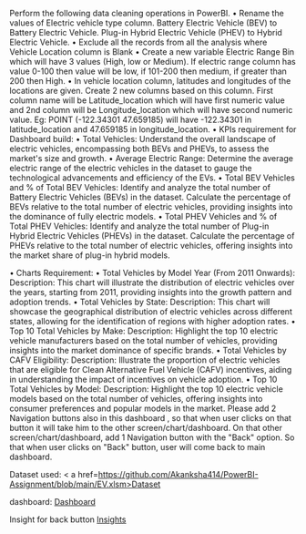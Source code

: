 Perform the following data cleaning operations in PowerBI. •	Rename the values of Electric vehicle type column. Battery Electric Vehicle (BEV) to Battery Electric Vehicle. Plug-in Hybrid Electric Vehicle (PHEV) to Hybrid Electric Vehicle. •	Exclude all the records from all the analysis where Vehicle Location column is Blank •	Create a new variable Electric Range Bin which will have 3 values (High, low or Medium). If electric range column has value 0-100 then value will be low, if 101-200 then medium, if greater than 200 then High. •	In vehicle location column, latitudes and longitudes of the locations are given. Create 2 new columns based on this column. First column name will be Latitude_location which will have first numeric value and 2nd column will be Longitude_location which will have second numeric value. Eg: POINT (-122.34301 47.659185) will have -122.34301 in latitude_location and 47.659185 in longitude_location.
•	KPIs requirement for Dashboard build:
	•	Total Vehicles:
Understand the overall landscape of electric vehicles, encompassing both BEVs and PHEVs, to assess the market's size and growth.
	•	Average Electric Range:
Determine the average electric range of the electric vehicles in the dataset to gauge the technological advancements and efficiency of the EVs.
•	Total BEV Vehicles and % of Total BEV Vehicles:
Identify and analyze the total number of Battery Electric Vehicles (BEVs) in the dataset.
Calculate the percentage of BEVs relative to the total number of electric vehicles, providing insights into the dominance of fully electric models.
•	Total PHEV Vehicles and % of Total PHEV Vehicles:
Identify and analyze the total number of Plug-in Hybrid Electric Vehicles (PHEVs) in the dataset.
Calculate the percentage of PHEVs relative to the total number of electric vehicles, offering insights into the market share of plug-in hybrid models.

•	Charts Requirement:
•	Total Vehicles by Model Year (From 2011 Onwards):
Description: This chart will illustrate the distribution of electric vehicles over the years, starting from 2011, providing insights into the growth pattern and adoption trends.
•	Total Vehicles by State:
Description: This chart will showcase the geographical distribution of electric vehicles across different states, allowing for the identification of regions with higher adoption rates.
•	Top 10 Total Vehicles by Make:
Description: Highlight the top 10 electric vehicle manufacturers based on the total number of vehicles, providing insights into the market dominance of specific brands.
•	Total Vehicles by CAFV Eligibility:
Description: Illustrate the proportion of electric vehicles that are eligible for Clean Alternative Fuel Vehicle (CAFV) incentives, aiding in understanding the impact of incentives on vehicle adoption.
•	Top 10 Total Vehicles by Model:
Description: Highlight the top 10 electric vehicle models based on the total number of vehicles, offering insights into consumer preferences and popular models in the market.
Please add 2 Navigation buttons also in this dashboard , so that when user clicks on that button it will take him to the other screen/chart/dashboard. On that other screen/chart/dashboard, add 1 Navigation button with the "Back" option. So that when user clicks on "Back" button, user will come back to main dashboard.

Dataset used:
< a href=https://github.com/Akanksha414/PowerBI-Assignment/blob/main/EV.xlsm>Dataset</a>

dashboard: 
<a href= https://github.com/Akanksha414/PowerBI-Assignment/blob/main/ElectricCar_dashboard.png>Dashboard</a>

Insight for back button
<a href= https://github.com/Akanksha414/PowerBI-Assignment/blob/main/Insights.png> Insights</a>




        

